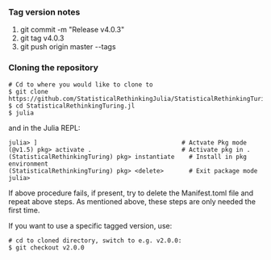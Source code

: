 
### Tag version notes

1. git commit -m "Release v4.0.3"
2. git tag v4.0.3
3. git push origin master --tags

### Cloning the repository

```
# Cd to where you would like to clone to
$ git clone https://github.com/StatisticalRethinkingJulia/StatisticalRethinkingTuring.jl
$ cd StatisticalRethinkingTuring.jl
$ julia
```
and in the Julia REPL:

```
julia> ]                                        # Actvate Pkg mode
(@v1.5) pkg> activate .                         # Activate pkg in .
(StatisticalRethinkingTuring) pkg> instantiate    # Install in pkg environment
(StatisticalRethinkingTuring) pkg> <delete>       # Exit package mode
julia>
```

If above procedure fails, if present, try to delete the Manifest.toml file and repeat above steps. As mentioned above, these steps are only needed the first time.

If you want to use a specific tagged version, use:
```
# cd to cloned directory, switch to e.g. v2.0.0:
$ git checkout v2.0.0
```

